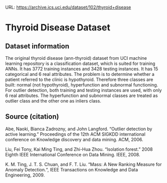 URL: https://archive.ics.uci.edu/dataset/102/thyroid+disease

# Thyroid Disease Dataset

## Dataset information

The original thyroid disease (ann-thyroid) dataset from UCI machine learning repository is a classification dataset, which is suited for training ANNs. It has 3772 training instances and 3428 testing instances. It has 15 categorical and 6 real attributes. The problem is to determine whether a patient referred to the clinic is hypothyroid. Therefore three classes are built: normal (not hypothyroid), hyperfunction and subnormal functioning. For outlier detection, both training and testing instances are used, with only 6 real attributes. The hyperfunction and subnormal classes are treated as outlier class and the other one as inliers class.

## Source (citation)

Abe, Naoki, Bianca Zadrozny, and John Langford. “Outlier detection by active learning.” Proceedings of the 12th ACM SIGKDD international conference on Knowledge discovery and data mining. ACM, 2006.

Liu, Fei Tony, Kai Ming Ting, and Zhi-Hua Zhou. “Isolation forest.” 2008 Eighth IEEE International Conference on Data Mining. IEEE, 2008.

K. M. Ting, J. T. S. Chuan, and F. T. Liu. “Mass: A New Ranking Measure for Anomaly Detection.“, IEEE Transactions on Knowledge and Data Engineering, 2009.
